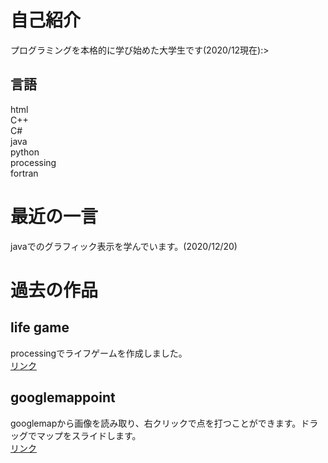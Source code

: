 # 自己紹介
プログラミングを本格的に学び始めた大学生です(2020/12現在):><br>
## 言語
html<br>
C++<br>
C#<br>
java<br>
python<br>
processing<br>
fortran<br>
# 最近の一言
javaでのグラフィック表示を学んでいます。(2020/12/20)
# 過去の作品
## life game
processingでライフゲームを作成しました。<br>
[リンク](https://github.com/114batteries/114batteries.github.io/tree/main/history/lifeGame)
## googlemappoint
googlemapから画像を読み取り、右クリックで点を打つことができます。ドラッグでマップをスライドします。<br>
[リンク](https://github.com/114batteries/114batteries.github.io/tree/main/history/googlemappoint)
